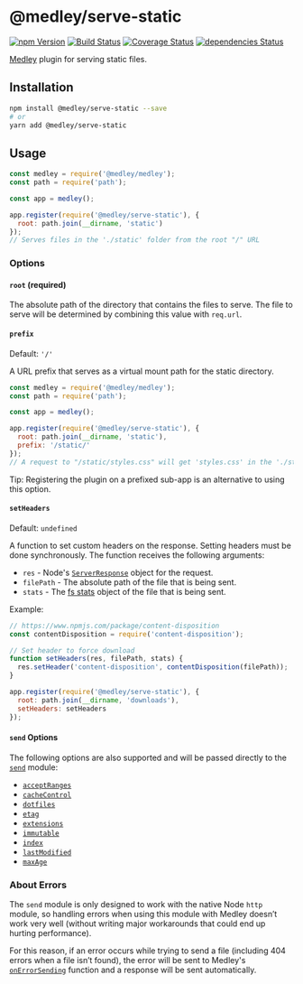 # @medley/serve-static

[![npm Version](https://img.shields.io/npm/v/@medley/serve-static.svg)](https://www.npmjs.com/package/@medley/serve-static)
[![Build Status](https://travis-ci.org/medleyjs/serve-static.svg?branch=master)](https://travis-ci.org/medleyjs/serve-static)
[![Coverage Status](https://coveralls.io/repos/github/medleyjs/serve-static/badge.svg?branch=master)](https://coveralls.io/github/medleyjs/serve-static?branch=master)
[![dependencies Status](https://img.shields.io/david/medleyjs/serve-static.svg)](https://david-dm.org/medleyjs/serve-static)

[Medley](https://www.npmjs.com/package/@medley/medley) plugin for serving static files.

## Installation

```sh
npm install @medley/serve-static --save
# or
yarn add @medley/serve-static
```

## Usage

```js
const medley = require('@medley/medley');
const path = require('path');

const app = medley();

app.register(require('@medley/serve-static'), {
  root: path.join(__dirname, 'static')
});
// Serves files in the './static' folder from the root "/" URL
```

### Options

#### `root` (required)

The absolute path of the directory that contains the files to serve. The
file to serve will be determined by combining this value with `req.url`.

#### `prefix`

Default: `'/'`

A URL prefix that serves as a virtual mount path for the static directory.

```js
const medley = require('@medley/medley');
const path = require('path');

const app = medley();

app.register(require('@medley/serve-static'), {
  root: path.join(__dirname, 'static'),
  prefix: '/static/'
});
// A request to "/static/styles.css" will get 'styles.css' in the './static' folder
```

Tip: Registering the plugin on a prefixed sub-app is an alternative to
using this option.

#### `setHeaders`

Default: `undefined`

A function to set custom headers on the response. Setting headers must be done
synchronously. The function receives the following arguments:

+ `res` - Node's [`ServerResponse`](https://nodejs.org/api/http.html#http_class_http_serverresponse) object for the request.
+ `filePath` - The absolute path of the file that is being sent.
+ `stats` - The [fs stats](https://nodejs.org/api/fs.html#fs_class_fs_stats) object of the file that is being sent.

Example:

```js
// https://www.npmjs.com/package/content-disposition
const contentDisposition = require('content-disposition');

// Set header to force download
function setHeaders(res, filePath, stats) {
  res.setHeader('content-disposition', contentDisposition(filePath));
}

app.register(require('@medley/serve-static'), {
  root: path.join(__dirname, 'downloads'),
  setHeaders: setHeaders
});
```

#### `send` Options

The following options are also supported and will be passed directly to the
[`send`](https://www.npmjs.com/package/send) module:

+ [`acceptRanges`](https://www.npmjs.com/package/send#acceptranges)
+ [`cacheControl`](https://www.npmjs.com/package/send#cachecontrol)
+ [`dotfiles`](https://www.npmjs.com/package/send#dotfiles)
+ [`etag`](https://www.npmjs.com/package/send#etag)
+ [`extensions`](https://www.npmjs.com/package/send#extensions)
+ [`immutable`](https://www.npmjs.com/package/send#immutable)
+ [`index`](https://www.npmjs.com/package/send#index)
+ [`lastModified`](https://www.npmjs.com/package/send#lastmodified)
+ [`maxAge`](https://www.npmjs.com/package/send#maxage)

### About Errors

The `send` module is only designed to work with the native Node `http` module,
so handling errors when using this module with Medley doesn’t work very well
(without writing major workarounds that could end up hurting performance).

For this reason, if an error occurs while trying to send a file (including 404
errors when a file isn’t found), the error will be sent to Medley's
[`onErrorSending`](https://github.com/medleyjs/medley/blob/master/docs/Medley.md#onerrorsending)
function and a response will be sent automatically.
